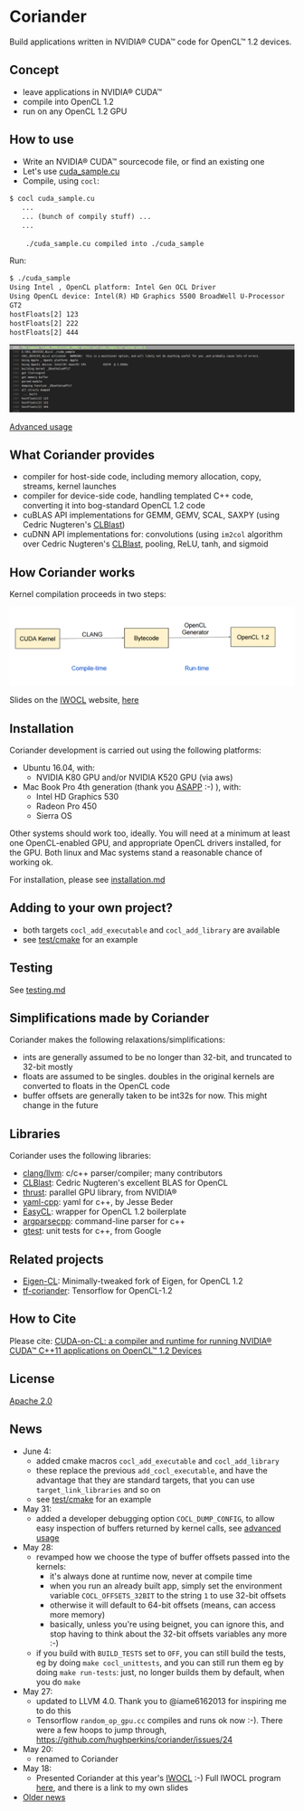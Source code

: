 # Coriander

Build applications written in NVIDIA® CUDA™ code for OpenCL™ 1.2 devices.

## Concept

- leave applications in NVIDIA® CUDA™
- compile into OpenCL 1.2
- run on any OpenCL 1.2 GPU

## How to use

- Write an NVIDIA® CUDA™ sourcecode file, or find an existing one
- Let's use [cuda_sample.cu](https://github.com/hughperkins/Coriander/blob/76a849d9510276bc67167c9a7676d64ff04c3e4a/test/cuda_sample.cu)
- Compile, using `cocl`:
```
$ cocl cuda_sample.cu
   ...
   ... (bunch of compily stuff) ...
   ...

    ./cuda_sample.cu compiled into ./cuda_sample

```
Run:
```
$ ./cuda_sample
Using Intel , OpenCL platform: Intel Gen OCL Driver
Using OpenCL device: Intel(R) HD Graphics 5500 BroadWell U-Processor GT2
hostFloats[2] 123
hostFloats[2] 222
hostFloats[2] 444
```

<img src="doc/img/mac_run_cuda_sample.png?raw=true" />

[Advanced usage](doc/advanced_usage.md)

## What Coriander provides

- compiler for host-side code, including memory allocation, copy, streams, kernel launches
- compiler for device-side code, handling templated C++ code, converting it into bog-standard OpenCL 1.2 code
- cuBLAS API implementations for GEMM, GEMV, SCAL, SAXPY (using Cedric Nugteren's [CLBlast](https://github.com/cnugteren/CLBlast))
- cuDNN API implementations for: convolutions (using `im2col` algorithm over Cedric Nugteren's [CLBlast](https://github.com/cnugteren/CLBlast), pooling, ReLU, tanh, and sigmoid

## How Coriander works

Kernel compilation proceeds in two steps:

<img src="doc/img/kernelcompilation.png?raw=true" />

Slides on the [IWOCL](http://iwocl.org) website, [here](http://www.iwocl.org/wp-content/uploads/iwocl2017-hugh-perkins-cuda-cl.pdf)

## Installation

Coriander development is carried out using the following platforms:
- Ubuntu 16.04, with:
  - NVIDIA K80 GPU and/or NVIDIA K520 GPU (via aws)
- Mac Book Pro 4th generation (thank you [ASAPP](http://asapp.com) :-) ), with:
  - Intel HD Graphics 530
  - Radeon Pro 450
  - Sierra OS

Other systems should work too, ideally.  You will need at a minimum at least one OpenCL-enabled GPU,
and appropriate OpenCL drivers installed, for the GPU. Both linux and Mac systems stand a reasonable chance of working ok.

For installation, please see [installation.md](doc/installation.md)

## Adding to your own project?

- both targets `cocl_add_executable` and `cocl_add_library` are available
- see [test/cmake](test/cmake) for an example

## Testing

See [testing.md](doc/testing.md)

## Simplifications made by Coriander

Coriander makes the following relaxations/simplifications:
- ints are generally assumed to be no longer than 32-bit, and truncated to 32-bit mostly
- floats are assumed to be singles. doubles in the original kernels are converted to floats in the OpenCL code
- buffer offsets are generally taken to be int32s for now.  This might change in the future

## Libraries

Coriander uses the following libraries:

- [clang/llvm](http://llvm.org/): c/c++ parser/compiler; many contributors
- [CLBlast](https://github.com/cnugteren/CLBlast): Cedric Nugteren's excellent BLAS for OpenCL
- [thrust](https://github.com/thrust/thrust): parallel GPU library, from NVIDIA®
- [yaml-cpp](https://github.com/jbeder/yaml-cpp): yaml for c++, by Jesse Beder
- [EasyCL](https://github.com/hughperkins/EasyCL): wrapper for OpenCL 1.2 boilerplate
- [argparsecpp](https://github.com/hughperkins/argparsecpp): command-line parser for c++
- [gtest](https://github.com/google/googletest): unit tests for c++, from Google

## Related projects

- [Eigen-CL](https://bitbucket.org/hughperkins/eigen/commits/branch/eigen-cl): Minimally-tweaked fork of Eigen, for OpenCL 1.2
- [tf-coriander](https://github.com/hughperkins/tf-coriander): Tensorflow for OpenCL-1.2

## How to Cite

Please cite: [CUDA-on-CL: a compiler and runtime for running NVIDIA® CUDA™ C++11 applications on OpenCL™ 1.2 Devices](http://dl.acm.org/citation.cfm?id=3078156)

## License

[Apache 2.0](LICENSE)

## News

- June 4:
  - added cmake macros `cocl_add_executable` and `cocl_add_library`
  - these replace the previous `add_cocl_executable`, and have the advantage that they are standard targets, that you can use `target_link_libraries` and so on
  - see [test/cmake](test/cmake) for an example
- May 31:
  - added a developer debugging option `COCL_DUMP_CONFIG`, to allow easy inspection of buffers returned by kernel calls, see [advanced usage](doc/advanced_usage.md)
- May 28:
  - revamped how we choose the type of buffer offsets passed into the kernels:
    - it's always done at runtime now, never at compile time
    - when you run an already built app, simply set the environment variable `COCL_OFFSETS_32BIT` to the string `1` to use 32-bit offsets
    - otherwise it will default to 64-bit offsets (means, can access more memory)
    - basically, unless you're using beignet, you can ignore this, and stop having to think about the 32-bit offsets variables any more :-)
  - if you build with `BUILD_TESTS` set to `OFF`, you can still build the tests, eg by doing `make cocl_unittests`, and you can still run them eg by doing `make run-tests`: just, no longer builds them by default, when you do `make`
- May 27:
  - updated to LLVM 4.0. Thank you to @iame6162013 for inspiring me to do this
  - Tensorflow `random_op_gpu.cc` compiles and runs ok now :-). There were a few hoops to jump through, https://github.com/hughperkins/coriander/issues/24
- May 20:
  - renamed to Coriander
- May 18:
  - Presented Coriander at this year's [IWOCL](http://iwocl.org) :-)  Full IWOCL program [here](http://www.iwocl.org/iwocl-2017/conference-program/), and there is a link to my own slides
- [Older news](doc/news.md)
